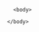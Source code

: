 <!DOCTYPE html>
   <html>
   
   <head>
   <title>MY CV</title>
   </head>
   
      <body>
   
    </body>
   
   
   </html>


